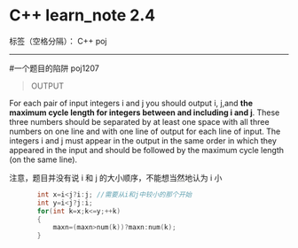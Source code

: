 ﻿# C++ learn_note 2.4

标签（空格分隔）： C++ poj

---

#一个题目的陷阱 poj1207
>OUTPUT
>
For each pair of input integers i and j you should output i, j,and **the maximum cycle length for integers between and including i and j**. These three numbers should be separated by at least one space with all three numbers on one line and with one line of output for each line of input. The integers i and j must appear in the output in the same order in which they appeared in the input and should be followed by the maximum cycle length (on the same line).

注意，题目并没有说 i 和 j 的大小顺序，不能想当然地认为 i 小
```C++
       int x=i<j?i:j; //需要从i和j中较小的那个开始
       int y=i<j?j:i;
       for(int k=x;k<=y;++k)
       {
           maxn=(maxn>num(k))?maxn:num(k);
       }
```



